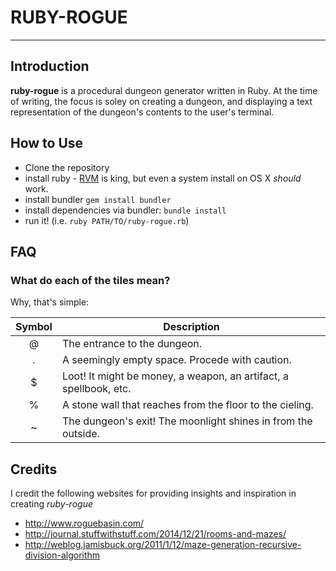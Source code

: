 # RUBY-ROGUE
___

## Introduction
**ruby-rogue** is a procedural dungeon generator written in Ruby. At the time of writing, the focus is soley on creating a dungeon, and displaying a text representation of the dungeon's contents to the user's terminal.

## How to Use

- Clone the repository
- install ruby - [RVM](https://rvm.io) is king, but even a system install on OS X *should* work.
- install bundler `gem install bundler`
- install dependencies via bundler: `bundle install`
- run it! (i.e. `ruby PATH/TO/ruby-rogue.rb`)

## FAQ

### What do each of the tiles mean?
Why, that's simple:

 Symbol | Description
 :----: | ------
 @      | The entrance to the dungeon.
 .      | A seemingly empty space. Procede with caution.
 $      | Loot! It might be money, a weapon, an artifact, a spellbook, etc.
 %      | A stone wall that reaches from the floor to the cieling.
 ~      | The dungeon's exit! The moonlight shines in from the outside.

## Credits
I credit the following websites for providing insights and inspiration in creating *ruby-rogue*

- http://www.roguebasin.com/
- http://journal.stuffwithstuff.com/2014/12/21/rooms-and-mazes/
- http://weblog.jamisbuck.org/2011/1/12/maze-generation-recursive-division-algorithm
